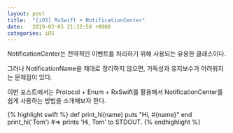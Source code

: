 ```yaml
---
layout: post
title:  "[iOS] RxSwift + NotificationCenter"
date:   2019-02-05 21:32:58 +0900
categories: iOS
---
```

NotificationCenter는 전역적인 이벤트를 처리하기 위해 사용되는 유용한 클래스이다.

그러나 NotificationName을 제대로 정리하지 않으면, 가독성과 유지보수가 어려워지는 문제점이 있다.

이번 포스트에서는 Protocol + Enum + RxSwift를 활용해서 NotificationCenter를 쉽게 사용하는 방법을 소개해보자 한다.


{% highlight swift %}
def print_hi(name)
  puts "Hi, #{name}"
end
print_hi('Tom')
#=> prints 'Hi, Tom' to STDOUT.
{% endhighlight %}
